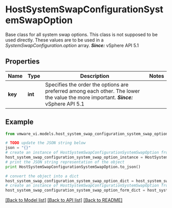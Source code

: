 # HostSystemSwapConfigurationSystemSwapOption

Base class for all system swap options.  This class is not supposed to be used directly.   These values are to be used in a *SystemSwapConfiguration.option* array.  ***Since:*** vSphere API 5.1 

## Properties
Name | Type | Description | Notes
------------ | ------------- | ------------- | -------------
**key** | **int** | Specifies the order the options are preferred among each other.  The lower the value the more important.  ***Since:*** vSphere API 5.1  | 

## Example

```python
from vmware_vi.models.host_system_swap_configuration_system_swap_option import HostSystemSwapConfigurationSystemSwapOption

# TODO update the JSON string below
json = "{}"
# create an instance of HostSystemSwapConfigurationSystemSwapOption from a JSON string
host_system_swap_configuration_system_swap_option_instance = HostSystemSwapConfigurationSystemSwapOption.from_json(json)
# print the JSON string representation of the object
print HostSystemSwapConfigurationSystemSwapOption.to_json()

# convert the object into a dict
host_system_swap_configuration_system_swap_option_dict = host_system_swap_configuration_system_swap_option_instance.to_dict()
# create an instance of HostSystemSwapConfigurationSystemSwapOption from a dict
host_system_swap_configuration_system_swap_option_form_dict = host_system_swap_configuration_system_swap_option.from_dict(host_system_swap_configuration_system_swap_option_dict)
```
[[Back to Model list]](../README.md#documentation-for-models) [[Back to API list]](../README.md#documentation-for-api-endpoints) [[Back to README]](../README.md)


